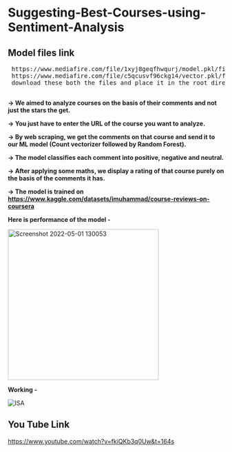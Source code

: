 # Suggesting-Best-Courses-using-Sentiment-Analysis

 ## Model files link
 <pre>
 https://www.mediafire.com/file/1xyj8geqfhwqurj/model.pkl/file
 https://www.mediafire.com/file/c5qcusvf96ckg14/vector.pkl/file
 download these both the files and place it in the root directory

</pre>
**-> We aimed to analyze courses on the basis of their comments and not just the stars the get.**

**-> You just have to enter the URL of the course you want to analyze.**

**-> By web scraping, we get the comments on that course and send it to our ML model (Count vectorizer followed by Random Forest).**

**-> The model classifies each comment into positive, negative and neutral.**

**-> After applying some maths, we display a rating of that course purely on the basis of the comments it has.**

**-> The model is trained on https://www.kaggle.com/datasets/imuhammad/course-reviews-on-coursera**

**Here is performance of the model -**

<img width="350" alt="Screenshot 2022-05-01 130053" src="https://user-images.githubusercontent.com/76464970/166136606-f5783a32-0e55-49ec-a039-1099fbc10e52.png">

**Working -**

![ISA](https://user-images.githubusercontent.com/76464970/166136619-cd8c02de-2ed2-49e2-a048-d9ad5c28f659.gif)

## You Tube Link

https://www.youtube.com/watch?v=fkiQKb3q0Uw&t=164s
